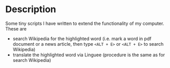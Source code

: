 # Description
Some tiny scripts I have written to extend the functionality of my computer. These are

* search Wikipedia for the highlighted word (i.e. mark a word in pdf document or a news article, then type `<ALT + E>` or `<ALT + E>` to search Wikipedia)
* translate the highlighted word via Linguee (procedure is the same as for search Wikipedia)

